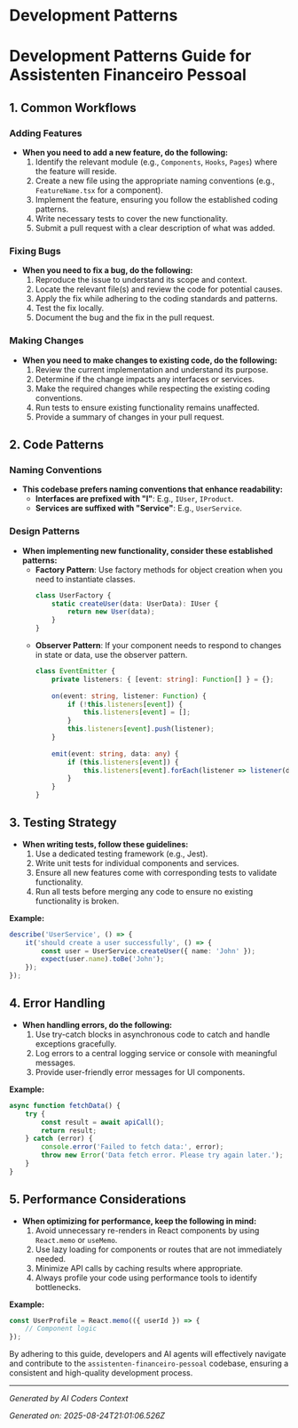 # Development Patterns

# Development Patterns Guide for Assistenten Financeiro Pessoal

## 1. Common Workflows

### Adding Features
- **When you need to add a new feature, do the following:**
  1. Identify the relevant module (e.g., `Components`, `Hooks`, `Pages`) where the feature will reside.
  2. Create a new file using the appropriate naming conventions (e.g., `FeatureName.tsx` for a component).
  3. Implement the feature, ensuring you follow the established coding patterns.
  4. Write necessary tests to cover the new functionality.
  5. Submit a pull request with a clear description of what was added.

### Fixing Bugs
- **When you need to fix a bug, do the following:**
  1. Reproduce the issue to understand its scope and context.
  2. Locate the relevant file(s) and review the code for potential causes.
  3. Apply the fix while adhering to the coding standards and patterns.
  4. Test the fix locally.
  5. Document the bug and the fix in the pull request.

### Making Changes
- **When you need to make changes to existing code, do the following:**
  1. Review the current implementation and understand its purpose.
  2. Determine if the change impacts any interfaces or services.
  3. Make the required changes while respecting the existing coding conventions.
  4. Run tests to ensure existing functionality remains unaffected.
  5. Provide a summary of changes in your pull request.

## 2. Code Patterns

### Naming Conventions
- **This codebase prefers naming conventions that enhance readability:**
  - **Interfaces are prefixed with "I"**: E.g., `IUser`, `IProduct`.
  - **Services are suffixed with "Service"**: E.g., `UserService`.

### Design Patterns
- **When implementing new functionality, consider these established patterns:**
  - **Factory Pattern**: Use factory methods for object creation when you need to instantiate classes. 
    ```typescript
    class UserFactory {
        static createUser(data: UserData): IUser {
            return new User(data);
        }
    }
    ```
  - **Observer Pattern**: If your component needs to respond to changes in state or data, use the observer pattern.
    ```typescript
    class EventEmitter {
        private listeners: { [event: string]: Function[] } = {};
        
        on(event: string, listener: Function) {
            if (!this.listeners[event]) {
                this.listeners[event] = [];
            }
            this.listeners[event].push(listener);
        }
        
        emit(event: string, data: any) {
            if (this.listeners[event]) {
                this.listeners[event].forEach(listener => listener(data));
            }
        }
    }
    ```

## 3. Testing Strategy

- **When writing tests, follow these guidelines:**
  1. Use a dedicated testing framework (e.g., Jest).
  2. Write unit tests for individual components and services.
  3. Ensure all new features come with corresponding tests to validate functionality.
  4. Run all tests before merging any code to ensure no existing functionality is broken.

**Example:**
```typescript
describe('UserService', () => {
    it('should create a user successfully', () => {
        const user = UserService.createUser({ name: 'John' });
        expect(user.name).toBe('John');
    });
});
```

## 4. Error Handling

- **When handling errors, do the following:**
  1. Use try-catch blocks in asynchronous code to catch and handle exceptions gracefully.
  2. Log errors to a central logging service or console with meaningful messages.
  3. Provide user-friendly error messages for UI components.

**Example:**
```typescript
async function fetchData() {
    try {
        const result = await apiCall();
        return result;
    } catch (error) {
        console.error('Failed to fetch data:', error);
        throw new Error('Data fetch error. Please try again later.');
    }
}
```

## 5. Performance Considerations

- **When optimizing for performance, keep the following in mind:**
  1. Avoid unnecessary re-renders in React components by using `React.memo` or `useMemo`.
  2. Use lazy loading for components or routes that are not immediately needed.
  3. Minimize API calls by caching results where appropriate.
  4. Always profile your code using performance tools to identify bottlenecks.
  
**Example:**
```typescript
const UserProfile = React.memo(({ userId }) => {
    // Component logic
});
```

By adhering to this guide, developers and AI agents will effectively navigate and contribute to the `assistenten-financeiro-pessoal` codebase, ensuring a consistent and high-quality development process.

---
*Generated by AI Coders Context*

*Generated on: 2025-08-24T21:01:06.526Z*
